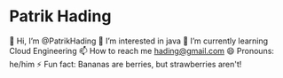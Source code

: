 # Patrik Hading
 
 
👋 Hi, I’m @PatrikHading
👀 I’m interested in java
🌱 I’m currently learning Cloud Engineering
📫 How to reach me hading@gmail.com
😄 Pronouns: he/him
⚡ Fun fact: Bananas are berries, but strawberries aren't!

<!---
PatrikHading/PatrikHading is a ✨ special ✨ repository because its `README.md` (this file) appears on your GitHub profile.
You can click the Preview link to take a look at your changes.
--->
